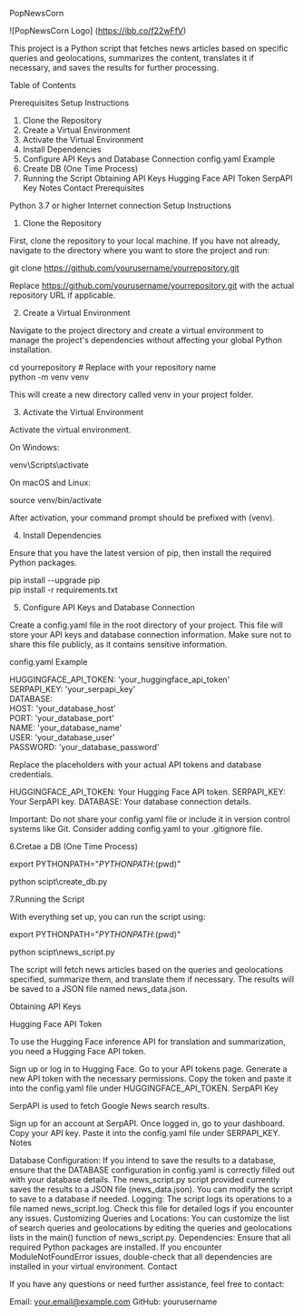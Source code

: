 PopNewsCorn

![PopNewsCorn Logo] (https://ibb.co/f22wFfV)

 
This project is a Python script that fetches news articles based on specific queries and geolocations, summarizes the content, translates it if necessary, and saves the results for further processing.

Table of Contents
 

Prerequisites
Setup Instructions
1. Clone the Repository
2. Create a Virtual Environment
3. Activate the Virtual Environment
4. Install Dependencies
5. Configure API Keys and Database Connection
config.yaml Example
6. Create DB (One Time Process)
7. Running the Script
Obtaining API Keys
Hugging Face API Token
SerpAPI Key
Notes
Contact
Prerequisites
 

Python 3.7 or higher
Internet connection
Setup Instructions
 

1. Clone the Repository
 
First, clone the repository to your local machine. If you have not already, navigate to the directory where you want to store the project and run:


git clone https://github.com/yourusername/yourrepository.git  
 
Replace https://github.com/yourusername/yourrepository.git with the actual repository URL if applicable.

2. Create a Virtual Environment
 
Navigate to the project directory and create a virtual environment to manage the project's dependencies without affecting your global Python installation.


cd yourrepository  # Replace with your repository name  
python -m venv venv  
 
This will create a new directory called venv in your project folder.

3. Activate the Virtual Environment
 
Activate the virtual environment.

On Windows:


venv\Scripts\activate  
 

On macOS and Linux:


source venv/bin/activate  
 
After activation, your command prompt should be prefixed with (venv).

4. Install Dependencies
 
Ensure that you have the latest version of pip, then install the required Python packages.


pip install --upgrade pip  
pip install -r requirements.txt  


5. Configure API Keys and Database Connection
 
Create a config.yaml file in the root directory of your project. This file will store your API keys and database connection information. Make sure not to share this file publicly, as it contains sensitive information.

config.yaml Example

HUGGINGFACE_API_TOKEN: 'your_huggingface_api_token'  
SERPAPI_KEY: 'your_serpapi_key'  
DATABASE:  
  HOST: 'your_database_host'  
  PORT: 'your_database_port'  
  NAME: 'your_database_name'  
  USER: 'your_database_user'  
  PASSWORD: 'your_database_password'  
 
Replace the placeholders with your actual API tokens and database credentials.

HUGGINGFACE_API_TOKEN: Your Hugging Face API token.
SERPAPI_KEY: Your SerpAPI key.
DATABASE: Your database connection details.

Important: Do not share your config.yaml file or include it in version control systems like Git. Consider adding config.yaml to your .gitignore file.

6.Cretae a DB (One Time Process)

export PYTHONPATH="${PYTHONPATH}:$(pwd)"  

python scipt\create_db.py  

7.Running the Script
 
With everything set up, you can run the script using:

export PYTHONPATH="${PYTHONPATH}:$(pwd)"  

python scipt\news_script.py  
 
The script will fetch news articles based on the queries and geolocations specified, summarize them, and translate them if necessary. The results will be saved to a JSON file named news_data.json.

Obtaining API Keys
 

Hugging Face API Token
 
To use the Hugging Face inference API for translation and summarization, you need a Hugging Face API token.

Sign up or log in to Hugging Face.
Go to your API tokens page.
Generate a new API token with the necessary permissions.
Copy the token and paste it into the config.yaml file under HUGGINGFACE_API_TOKEN.
SerpAPI Key
 
SerpAPI is used to fetch Google News search results.

Sign up for an account at SerpAPI.
Once logged in, go to your dashboard.
Copy your API key.
Paste it into the config.yaml file under SERPAPI_KEY.
Notes
 

Database Configuration: If you intend to save the results to a database, ensure that the DATABASE configuration in config.yaml is correctly filled out with your database details. The news_script.py script provided currently saves the results to a JSON file (news_data.json). You can modify the script to save to a database if needed.
Logging: The script logs its operations to a file named news_script.log. Check this file for detailed logs if you encounter any issues.
Customizing Queries and Locations: You can customize the list of search queries and geolocations by editing the queries and geolocations lists in the main() function of news_script.py.
Dependencies: Ensure that all required Python packages are installed. If you encounter ModuleNotFoundError issues, double-check that all dependencies are installed in your virtual environment.
Contact
 
If you have any questions or need further assistance, feel free to contact:

Email: your.email@example.com
GitHub: yourusername